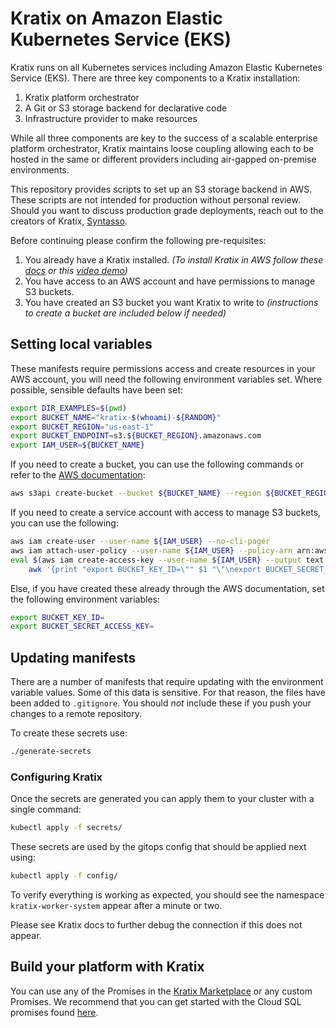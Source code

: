 # Kratix on Amazon Elastic Kubernetes Service (EKS)

Kratix runs on all Kubernetes services including Amazon Elastic Kubernetes Service (EKS). There are three key components to a Kratix installation:
1. Kratix platform orchestrator
1. A Git or S3 storage backend for declarative code
1. Infrastructure provider to make resources

While all three components are key to the success of a scalable enterprise platform orchestrator, Kratix maintains loose coupling allowing each to be hosted in the same or different providers including air-gapped on-premise environments.

This repository provides scripts to set up an S3 storage backend in AWS. These scripts are not intended for production without personal review. Should you want to discuss production grade deployments, reach out to the creators of Kratix, [Syntasso](https://syntasso.io/).

Before continuing please confirm the following pre-requisites:
1. You already have a Kratix installed.
    _(To install Kratix in AWS follow these [docs](https://docs.kratix.io/main/guides/installing-kratix-EKS) or this [video demo](https://youtu.be/PSm_C4-dIvM))_
1. You have access to an AWS account and have permissions to manage S3 buckets.
1. You have created an S3 bucket you want Kratix to write to _(instructions to create a bucket are included below if needed)_

## Setting local variables

These manifests require permissions access and create resources in your AWS account, you will need the following environment variables set. Where possible, sensible defaults have been set:

```bash
export DIR_EXAMPLES=$(pwd)
export BUCKET_NAME="kratix-$(whoami)-${RANDOM}"
export BUCKET_REGION="us-east-1"
export BUCKET_ENDPOINT=s3.${BUCKET_REGION}.amazonaws.com
export IAM_USER=${BUCKET_NAME}
```

If you need to create a bucket, you can use the following commands or refer to the [AWS documentation](https://docs.aws.amazon.com/AmazonS3/latest/userguide/create-bucket-overview.html):

```bash
aws s3api create-bucket --bucket ${BUCKET_NAME} --region ${BUCKET_REGION} --no-cli-pager
```

If you need to create a service account with access to manage S3 buckets, you can use the following:

```bash
aws iam create-user --user-name ${IAM_USER} --no-cli-pager
aws iam attach-user-policy --user-name ${IAM_USER} --policy-arn arn:aws:iam::aws:policy/AmazonS3FullAccess --no-cli-pager 
eval $(aws iam create-access-key --user-name ${IAM_USER} --output text --no-cli-pager --query 'AccessKey.[AccessKeyId,SecretAccessKey]' | \
    awk '{print "export BUCKET_KEY_ID=\"" $1 "\"\nexport BUCKET_SECRET_ACCESS_KEY=\"" $2 "\""}')
```

Else, if you have created these already through the AWS documentation, set the following environment variables:

```bash
export BUCKET_KEY_ID=
export BUCKET_SECRET_ACCESS_KEY=
```


## Updating manifests

There are a number of manifests that require updating with the environment variable values.
Some of this data is sensitive. For that reason, the files have been added to
`.gitignore`. You should _not_ include these if you push your changes to a remote repository.

To create these secrets use:
```bash
./generate-secrets
```

### Configuring Kratix

Once the secrets are generated you can apply them to your cluster with a single command:
```bash
kubectl apply -f secrets/
```

These secrets are used by the gitops config that should be applied next using:
```bash
kubectl apply -f config/
```

To verify everything is working as expected, you should see the namespace `kratix-worker-system` appear after a minute or two.

Please see Kratix docs to further debug the connection if this does not appear.

## Build your platform with Kratix

You can use any of the Promises in the [Kratix Marketplace](https://docs.kratix.io/marketplace) or any custom Promises. We recommend that you can get started with the Cloud SQL promises found [here](https://github.com/syntasso/kratix-marketplace/tree/main/sql).
